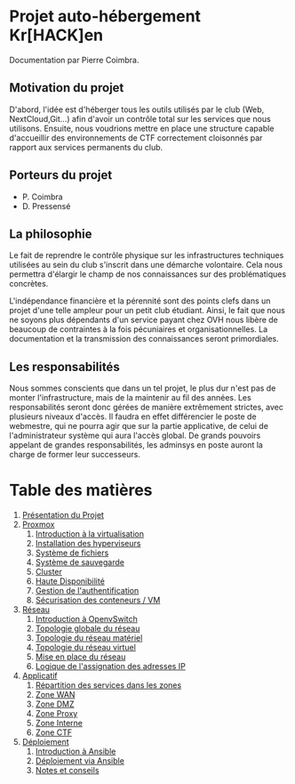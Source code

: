 # Projet auto-hébergement Kr[HACK]en

Documentation par Pierre Coimbra.

## Motivation du projet
D'abord, l'idée est d'héberger tous les outils utilisés par le club (Web, NextCloud,Git...) afin d'avoir un contrôle total sur les services que nous utilisons. Ensuite, nous voudrions mettre en place une structure capable d'accueillir des environnements de CTF correctement cloisonnés par rapport aux services permanents du club.

## Porteurs du projet
- P. Coimbra
- D. Pressensé

## La philosophie
Le fait de reprendre le contrôle physique sur les infrastructures techniques utilisées au sein du club s'inscrit dans une démarche volontaire. Cela nous permettra d'élargir le champ de nos connaissances sur des problématiques concrètes.

L'indépendance financière et la pérennité sont des points clefs dans un projet d'une telle ampleur pour un petit club étudiant. Ainsi, le fait que nous ne soyons plus dépendants d'un service payant chez OVH nous libère de beaucoup de contraintes à la fois pécuniaires et organisationnelles. La documentation et la transmission des connaissances seront primordiales.

## Les responsabilités
Nous sommes conscients que dans un tel projet, le plus dur n'est pas de monter l'infrastructure, mais de la maintenir au fil des années. Les responsabilités seront donc gérées de manière extrêmement strictes, avec plusieurs niveaux d'accès. Il faudra en effet différencier le poste de webmestre, qui ne pourra agir que sur la partie applicative, de celui de l'administrateur système qui aura l'accès global. De grands pouvoirs appelant de grandes responsabilités, les adminsys en poste auront la
charge de former leur successeurs.

# Table des matières
1. [Présentation du Projet](presentation_projet.md)
2. [Proxmox](proxmox)
	1. [Introduction à la virtualisation](proxmox/proxmox/introduction_a_la_virtualisation.md)
	2. [Installation des hyperviseurs](proxmox/installation_hyperviseurs.md)
	3. [Système de fichiers](proxmox/systeme_de_fichier.md)
	4. [Système de sauvegarde](proxmox/systeme_de_sauvegarde.md)
	5. [Cluster](proxmox/creation_cluster.md)
	6. [Haute Disponibilité](proxmox/haute_disponibilite.md)
	7. [Gestion de l'authentification](#)
	8. [Sécurisation des conteneurs / VM](proxmox/securisation)
3. [Réseau](reseau)
	1. [Introduction à OpenvSwitch](reseau/introduction_ovs.md)
	2. [Topologie globale du réseau](reseau/topologie_globale.md)
	3. [Topologie du réseau matériel](reseau/topologie_reseau_physique.md)
	4. [Topologie du réseau virtuel](reseau/topologie_reseau_virtuel.md)
	5. [Mise en place du réseau](reseau/mise_en_place.md)
	6. [Logique de l'assignation des adresses IP](reseau/logique_ip_ct_vm.md)
4. [Applicatif](applicatif)
	1. [Répartition des services dans les zones](applicatif/repartition_en_zones.md)
	2. [Zone WAN](applicatif/zone_wan)
	3. [Zone DMZ](applicatif/zone_dmz)
	4. [Zone Proxy](applicatif/zone_proxy)
	5. [Zone Interne](applicatif/zone_interne)
	6. [Zone CTF](applicatif/zone_ctf)
5. [Déploiement](deploiement)
	1. [Introduction à Ansible](#)
	2. [Déploiement via Ansible](deploiement/deploiement_avec_ansible.md)
	3. [Notes et conseils](#)
